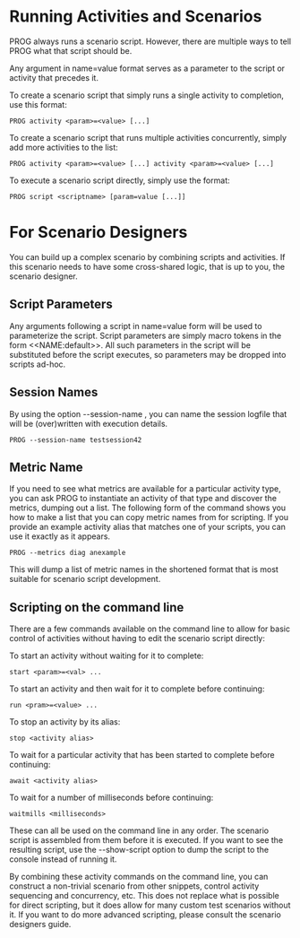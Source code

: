 Running Activities and Scenarios
================================

PROG always runs a scenario script. However, there are multiple ways to tell
PROG what that script should be.

Any argument in name=value format serves as a parameter to the
script or activity that precedes it.

To create a scenario script that simply runs a single activity to completion,
use this format:
~~~
PROG activity <param>=<value> [...]
~~~

To create a scenario script that runs multiple activities concurrently,
simply add more activities to the list:
~~~
PROG activity <param>=<value> [...] activity <param>=<value> [...]
~~~

To execute a scenario script directly, simply use the format:
~~~
PROG script <scriptname> [param=value [...]]
~~~

For Scenario Designers
======================

You can build up a complex scenario by combining scripts and activities.
If this scenario needs to have some cross-shared logic, that is up to you,
the scenario designer.

## Script Parameters    

Any arguments following a script in name=value form will be used to parameterize
the script. Script parameters are simply macro tokens in the form &lt;&lt;NAME:default&gt;&gt;.
All such parameters in the script will be substituted before the script executes,
so parameters may be dropped into scripts ad-hoc.

## Session Names

By using the option --session-name <name>, you can name the session logfile
that will be (over)written with execution details.
~~~
PROG --session-name testsession42
~~~

## Metric Name

If you need to see what metrics are available for a particular activity type,
you can ask PROG to instantiate an activity of that type and discover the
metrics, dumping out a list. The following form of the command shows you how
to make a list that you can copy metric names from for scripting. If you provide
an example activity alias that matches one of your scripts, you can use it exactly
as it appears.
~~~
PROG --metrics diag anexample
~~~
This will dump a list of metric names in the shortened format that is most suitable
for scenario script development.

## Scripting on the command line

There are a few commands available on the command line to allow for basic control
of activities without having to edit the scenario script directly:

To start an activity without waiting for it to complete:
~~~
start <param>=<val> ...
~~~

To start an activity and then wait for it to complete before continuing:
~~~
run <pram>=<value> ...
~~~

To stop an activity by its alias:
~~~
stop <activity alias>
~~~

To wait for a particular activity that has been started to complete before continuing:
~~~
await <activity alias>
~~~

To wait for a number of milliseconds before continuing:
~~~
waitmills <milliseconds>
~~~

These can all be used on the command line in any order. The scenario script is assembled
from them before it is executed. If you want to see the resulting script, use the
 --show-script option to dump the script to the console instead of running it.
 
By combining these activity commands on the command line, you can construct a non-trivial
scenario from other snippets, control activity sequencing and concurrency, etc. This does
not replace what is possible for direct scripting, but it does allow for many custom
test scenarios without it. If you want to do more advanced scripting, please consult
the scenario designers guide.

